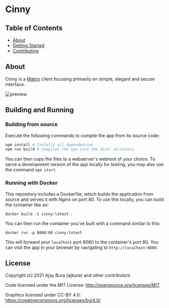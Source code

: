 # Cinny

## Table of Contents

- [About](#about)
- [Getting Started](https://cinny.in)
- [Contributing](./CONTRIBUTING.md)

## About <a name = "about"></a>

Cinny is a [Matrix](https://matrix.org) client focusing primarily on simple, elegant and secure interface.

![preview](https://github.com/ajbura/cinny-site/blob/master/assets/preview-light.png)

## Building and Running

### Building from source

Execute the following commands to compile the app from its source code:

```sh
npm install # Installs all dependencies
npm run build # Compiles the app into the dist/ directory
```

You can then copy the files to a webserver's webroot of your choice. 
To serve a development version of the app locally for testing, you may also use the command `npm start`.

### Running with Docker

This repository includes a Dockerfile, which builds the application from source and serves it with Nginx on port 80. To
use this locally, you can build the container like so:

```
docker build -t cinny:latest .
```

You can then run the container you've built with a command similar to this:

```
docker run -p 8080:80 cinny:latest
```

This will forward your `localhost` port 8080 to the container's port 80. You can visit the app in your browser by
navigating to `http://localhost:8080`.

## License

Copyright (c) 2021 Ajay Bura (ajbura) and other contributors

Code licensed under the MIT License: <http://opensource.org/licenses/MIT>

Graphics licensed under CC-BY 4.0: <https://creativecommons.org/licenses/by/4.0/>